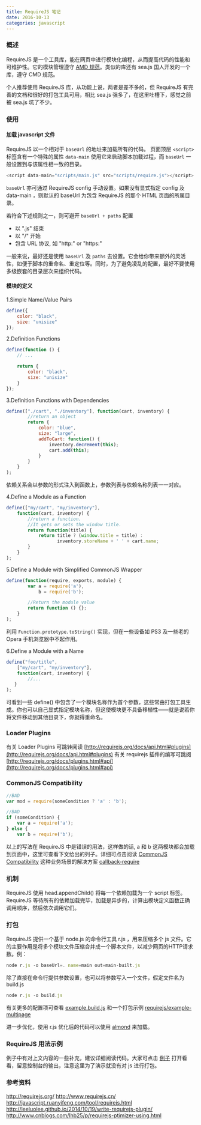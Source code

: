```yaml
---
title: RequireJS 笔记
date: 2016-10-13
categories: javascript
---
```


### 概述

RequireJS 是一个工具库，能在网页中进行模块化编程，从而提高代码的性能和可维护性。它的模块管理遵守 [AMD 规范](https://github.com/amdjs/amdjs-api/wiki/AMD-%28%E4%B8%AD%E6%96%87%E7%89%88%29)。类似的库还有 sea.js 国人开发的一个库，遵守 CMD 规范。

个人推荐使用 RequireJS 库，从功能上说，两者是差不多的，但 RequireJS 有完善的文档和很好的打包工具可用，相比 sea.js 强多了，在这里吐槽下，感觉之前被 sea.js 坑了不少。


### 使用

#### 加载 javascript 文件

RequireJS 以一个相对于 `baseUrl` 的地址来加载所有的代码。 页面顶层 `<script>` 标签含有一个特殊的属性 `data-main` 使用它来启动脚本加载过程，而 `baseUrl` 一般设置到与该属性相一致的目录。

```js
<script data-main="scripts/main.js" src="scripts/require.js"></script>
```

`baseUrl` 亦可通过 RequireJS config 手动设置。如果没有显式指定 config 及 data-main ，则默认的 baseUrl 为包含 RequireJS 的那个 HTML 页面的所属目录。

若符合下述规则之一，则可避开 `baseUrl + paths` 配置

- 以 ".js" 结束
- 以 "/" 开始
- 包含 URL 协议, 如 "http:" or "https:"

一般来说，最好还是使用 `baseUrl` 及 `paths` 去设置。它会给你带来额外的灵活性，如便于脚本的重命名、重定位等。同时，为了避免凌乱的配置，最好不要使用多级嵌套的目录层次来组织代码。


#### 模块的定义

1.Simple Name/Value Pairs

```js
define({
    color: "black",
    size: "unisize"
});
```

2.Definition Functions

```js
define(function () {
    // ...

    return {
        color: "black",
        size: "unisize"
    }
});
```

3.Definition Functions with Dependencies

```js
define(["./cart", "./inventory"], function(cart, inventory) {
        //return an object
        return {
            color: "blue",
            size: "large",
            addToCart: function() {
                inventory.decrement(this);
                cart.add(this);
            }
        }
    }
);
```

依赖关系会以参数的形式注入到函数上，参数列表与依赖名称列表一一对应。

4.Define a Module as a Function

```js
define(["my/cart", "my/inventory"],
    function(cart, inventory) {
        //return a function.
        //It gets or sets the window title.
        return function(title) {
            return title ? (window.title = title) :
                   inventory.storeName + ' ' + cart.name;
        }
    }
);
```

5.Define a Module with Simplified CommonJS Wrapper

```js
define(function(require, exports, module) {
        var a = require('a'),
            b = require('b');

        //Return the module value
        return function () {};
    }
);
```

利用 `Function.prototype.toString()` 实现，但在一些设备如 PS3 及一些老的 Opera 手机浏览器中不起作用。

6.Define a Module with a Name

```js
define("foo/title",
    ["my/cart", "my/inventory"],
    function(cart, inventory) {
        //...
   }
);
```

可看到一些 define() 中包含了一个模块名称作为首个参数，这些常由打包工具生成。你也可以自己显式指定模块名称，但这使模块更不具备移植性——就是说若你将文件移动到其他目录下，你就得重命名。


### Loader Plugins

有关 Loader Plugins 可跳转阅读 [http://requirejs.org/docs/api.html#plugins](http://requirejs.org/docs/api.html#plugins) 有关 requirejs 插件的编写可跳阅 [http://requirejs.org/docs/plugins.html#api](http://requirejs.org/docs/plugins.html#api)


### CommonJS Compatibility

```js
//BAD
var mod = require(someCondition ? 'a' : 'b');

//BAD
if (someCondition) {
    var a = require('a');
} else {
    var b = require('b');
```

以上的写法在 RequireJS 中是错误的用法，这样做的话, a 和 b 这两模块都会加载到页面中，这里可查看下文给出的列子。详细可点击阅读 [CommonJS Compatibility](http://requirejs.org/docs/whyamd.html#commonjscompat)
这种业务场景的解决方案 [callback-require](https://github.com/amdjs/amdjs-api/wiki/require)


### 机制

RequireJS 使用 head.appendChild() 将每一个依赖加载为一个 script 标签。
RequireJS 等待所有的依赖加载完毕，加载是异步的，计算出模块定义函数正确调用顺序，然后依次调用它们。


### 打包

RequireJS 提供一个基于 node.js 的命令行工具 r.js ，用来压缩多个 js 文件。它的主要作用是将多个模块文件压缩合并成一个脚本文件，以减少网页的HTTP请求数。例：

```js
node r.js -o baseUrl=. name=main out=main-built.js
```

除了直接在命令行提供参数设置，也可以将参数写入一个文件，假定文件名为 build.js

```js
node r.js -o build.js
```

有关更多的配置项可查看 [example.build.js](https://github.com/requirejs/r.js/blob/master/build/example.build.js) 和一个打包示例 [requirejs/example-multipage](https://github.com/requirejs/example-multipage)

进一步优化，使用 r.js 优化后的代码可以使用 [almond](https://github.com/requirejs/almond) 来加载。


### RequireJS 用法示例

例子中有对上文内容的一些补充，建议详细阅读代码。大家可点击 [例子](https://github.com/avilang/experience/tree/master/learn-requirejs) 打开看看，留意控制台的输出，注意这里为了演示就没有对 js 进行打包。


### 参考资料

<http://requirejs.org/>
<http://www.requirejs.cn/>
<http://javascript.ruanyifeng.com/tool/requirejs.html>
<http://leeluolee.github.io/2014/10/19/write-requirejs-plugin/>
<http://www.cnblogs.com/lhb25/p/requirejs-ptimizer-using.html>
